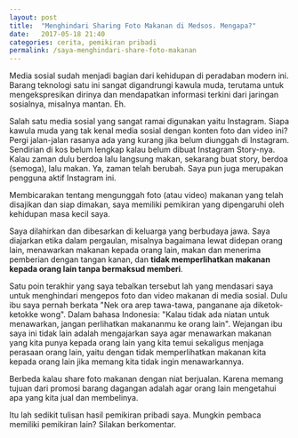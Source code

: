 ```yaml
---
layout: post
title:  "Menghindari Sharing Foto Makanan di Medsos. Mengapa?"
date:   2017-05-18 21:40
categories: cerita, pemikiran pribadi
permalink: /saya-menghindari-share-foto-makanan
---
```


Media sosial sudah menjadi bagian dari kehidupan di peradaban modern ini. Barang teknologi satu ini sangat digandrungi kawula muda, terutama untuk mengekspresikan dirinya dan mendapatkan informasi terkini dari jaringan sosialnya, misalnya mantan. Eh.

Salah satu media sosial yang sangat ramai digunakan yaitu Instagram. Siapa kawula
muda yang tak kenal media sosial dengan konten foto dan video ini? Pergi jalan-jalan rasanya ada yang kurang jika belum diunggah di Instagram. Sendirian di kos belum lengkap kalau belum dibuat Instagram Story-nya. Kalau zaman dulu berdoa lalu langsung makan, sekarang buat story, berdoa (semoga), lalu makan. Ya, zaman telah berubah. Saya pun juga merupakan pengguna aktif Instagram ini.

Membicarakan tentang mengunggah foto (atau video) makanan yang telah disajikan dan siap dimakan, saya memiliki pemikiran yang dipengaruhi oleh kehidupan masa kecil saya.

Saya dilahirkan dan dibesarkan di keluarga yang berbudaya jawa. Saya diajarkan etika dalam pergaulan, misalnya bagaimana lewat didepan orang lain, menawarkan makanan kepada orang lain, makan dan menerima pemberian dengan tangan kanan, dan __tidak memperlihatkan makanan kepada orang lain tanpa bermaksud memberi__.

Satu poin terakhir yang saya tebalkan tersebut lah yang mendasari saya untuk menghindari mengepos foto dan video makanan di media sosial. Dulu ibu saya pernah berkata "Nek ora arep tawa-tawa, panganane aja diketok-ketokke wong". Dalam bahasa Indonesia: "Kalau tidak ada niatan untuk menawarkan, jangan perlihatkan makananmu ke orang lain". Wejangan ibu saya ini tidak lain adalah mengajarkan saya agar menawarkan makanan yang kita punya kepada orang lain yang kita temui sekaligus menjaga perasaan orang lain, yaitu dengan tidak memperlihatkan makanan kita kepada orang lain jika memang kita tidak ingin menawarkannya.

Berbeda kalau share foto makanan dengan niat berjualan. Karena memang tujuan dari promosi barang dagangan adalah agar orang lain mengetahui apa yang kita jual dan membelinya.

Itu lah sedikit tulisan hasil pemikiran pribadi saya. Mungkin pembaca memiliki pemikiran lain? Silakan berkomentar.

